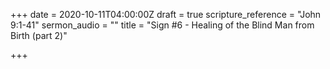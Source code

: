 +++
date = 2020-10-11T04:00:00Z
draft = true
scripture_reference = "John 9:1-41"
sermon_audio = ""
title = "Sign #6 - Healing of the Blind Man from Birth (part 2)"

+++
